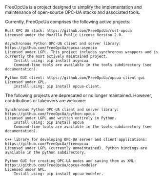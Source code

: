 FreeOpcUa is a project designed to simplify the implementation and maintenance of open-source OPC-UA stacks and associated tools.

Currently, FreeOpcUa comprises the following active projects:

    Rust OPC UA stack: https://github.com/FreeOpcUa/rust-opcua
    Licensed under the Mozilla Public License Version 2.0.

    Asynchronous Python OPC-UA client and server library: https://github.com/FreeOpcUa/opcua-asyncio
    Licensed under LGPL. This project includes synchronous wrappers and is currently the most actively maintained project.
        Install using: pip install asyncua
        Command-line tools are available in the tools subdirectory (see documentation).

    Python GUI client: https://github.com/FreeOpcUa/opcua-client-gui
    Licensed under GPL.
        Install using: pip install opcua-client.

The following projects are deprecated or no longer maintained. However, contributions or takeovers are welcome:

    Synchronous Python OPC-UA client and server library: https://github.com/FreeOpcUa/python-opcua
    Licensed under LGPL and written entirely in Python.
        Install using: pip install opcua
        Command-line tools are available in the tools subdirectory (see documentation).

    C++ library for developing OPC-UA server and client applications: https://github.com/FreeOpcUa/freeopcua
    Licensed under LGPL (currently unmaintained). Python bindings are available in the python subdirectory.

    Python GUI for creating OPC-UA nodes and saving them as XML: https://github.com/FreeOpcUa/opcua-modeler
    Licensed under GPL.
        Install using: pip install opcua-modeler.

